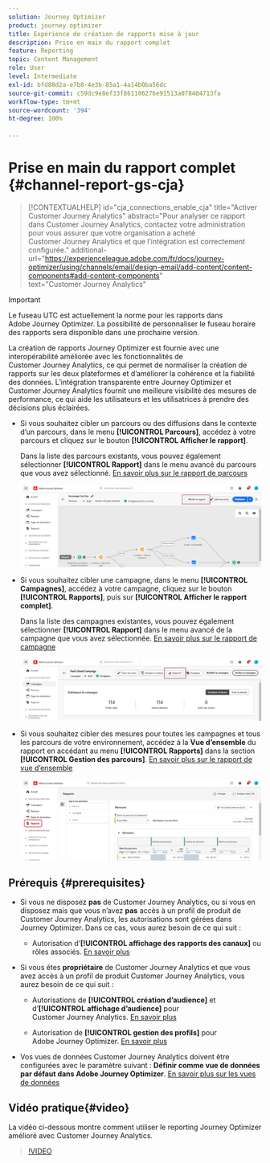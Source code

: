 ```yaml
---
solution: Journey Optimizer
product: journey optimizer
title: Expérience de création de rapports mise à jour
description: Prise en main du rapport complet
feature: Reporting
topic: Content Management
role: User
level: Intermediate
exl-id: bfd88d2a-e7b8-4e3b-85a1-4a14b0ba56dc
source-git-commit: c59dc9e8ef33f861106276e91513a078404713fa
workflow-type: tm+mt
source-wordcount: '394'
ht-degree: 100%

---
```


# Prise en main du rapport complet {#channel-report-gs-cja}

>[!CONTEXTUALHELP]
>id="cja_connections_enable_cja"
>title="Activer Customer Journey Analytics"
>abstract="Pour analyser ce rapport dans Customer Journey Analytics, contactez votre administration pour vous assurer que votre organisation a acheté Customer Journey Analytics et que l’intégration est correctement configurée."
>additional-url="https://experienceleague.adobe.com/fr/docs/journey-optimizer/using/channels/email/design-email/add-content/content-components#add-content-components" text="Customer Journey Analytics"

>[!IMPORTANT]
>
>Le fuseau UTC est actuellement la norme pour les rapports dans Adobe Journey Optimizer. La possibilité de personnaliser le fuseau horaire des rapports sera disponible dans une prochaine version.

La création de rapports Journey Optimizer est fournie avec une interopérabilité améliorée avec les fonctionnalités de Customer Journey Analytics, ce qui permet de normaliser la création de rapports sur les deux plateformes et d’améliorer la cohérence et la fiabilité des données. L’intégration transparente entre Journey Optimizer et Customer Journey Analytics fournit une meilleure visibilité des mesures de performance, ce qui aide les utilisateurs et les utilisatrices à prendre des décisions plus éclairées.

* Si vous souhaitez cibler un parcours ou des diffusions dans le contexte d’un parcours, dans le menu **[!UICONTROL Parcours]**, accédez à votre parcours et cliquez sur le bouton **[!UICONTROL Afficher le rapport]**.

  Dans la liste des parcours existants, vous pouvez également sélectionner **[!UICONTROL Rapport]** dans le menu avancé du parcours que vous avez sélectionné. [En savoir plus sur le rapport de parcours](journey-global-report-cja.md)

  ![](assets/gs-cja-report-3.png)

* Si vous souhaitez cibler une campagne, dans le menu **[!UICONTROL Campagnes]**, accédez à votre campagne, cliquez sur le bouton **[!UICONTROL Rapports]**, puis sur **[!UICONTROL Afficher le rapport complet]**.

  Dans la liste des campagnes existantes, vous pouvez également sélectionner **[!UICONTROL Rapport]** dans le menu avancé de la campagne que vous avez sélectionnée. [En savoir plus sur le rapport de campagne](campaign-global-report-cja.md)

  ![](assets/gs-cja-report-2.png)

* Si vous souhaitez cibler des mesures pour toutes les campagnes et tous les parcours de votre environnement, accédez à la **Vue d’ensemble** du rapport en accédant au menu **[!UICONTROL Rapports]** dans la section **[!UICONTROL Gestion des parcours]**. [En savoir plus sur le rapport de vue d’ensemble](channel-report-cja.md)

  ![](assets/gs-cja-report-1.png)

## Prérequis {#prerequisites}

* Si vous ne disposez **pas** de Customer Journey Analytics, ou si vous en disposez mais que vous n’avez **pas** accès à un profil de produit de Customer Journey Analytics, les autorisations sont gérées dans Journey Optimizer. Dans ce cas, vous aurez besoin de ce qui suit :

   * Autorisation d’**[!UICONTROL affichage des rapports des canaux]** ou rôles associés. [En savoir plus](../administration/permissions.md)

* Si vous êtes **propriétaire** de Customer Journey Analytics et que vous avez accès à un profil de produit Customer Journey Analytics, vous aurez besoin de ce qui suit :

   * Autorisations de **[!UICONTROL création d’audience]** et d’**[!UICONTROL affichage d’audience]** pour Customer Journey Analytics. [En savoir plus](https://experienceleague.adobe.com/fr/docs/analytics-platform/using/technotes/access-control)

   * Autorisation de **[!UICONTROL gestion des profils]** pour Adobe Journey Optimizer. [En savoir plus](../administration/permissions.md)

* Vos vues de données Customer Journey Analytics doivent être configurées avec le paramètre suivant : **Définir comme vue de données par défaut dans Adobe Journey Optimizer**. [En savoir plus sur les vues de données](https://experienceleague.adobe.com/fr/docs/analytics-platform/using/cja-dataviews/create-dataview)

## Vidéo pratique{#video}

La vidéo ci-dessous montre comment utiliser le reporting Journey Optimizer amélioré avec Customer Journey Analytics.

>[!VIDEO](https://video.tv.adobe.com/v/3443153?captions=fre_fr)
